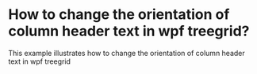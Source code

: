 # How to change the orientation of column header text in wpf treegrid?
This example illustrates how to change the orientation of column header text in wpf treegrid
